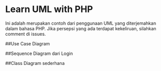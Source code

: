 # Learn UML with PHP

Ini adalah merupakan contoh dari penggunaan UML yang diterjemahkan dalam bahasa PHP.
Jika persepsi yang ada terdapat kekeliruan, silahkan comment di issues.

##Use Case Diagram

##Sequence Diagram dari Login

##Class Diagram sederhana

